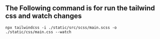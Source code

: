 
##

## The Following command is for run the tailwind css and watch changes
`npx tailwindcss -i ./static/src/scss/main.scss -o ./static/css/main.css --watch`

